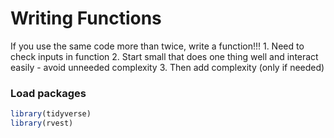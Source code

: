 Writing Functions
================

If you use the same code more than twice, write a function!!! 1. Need to
check inputs in function 2. Start small that does one thing well and
interact easily - avoid unneeded complexity 3. Then add complexity (only
if needed)

### Load packages

``` r
library(tidyverse)
library(rvest)
```
